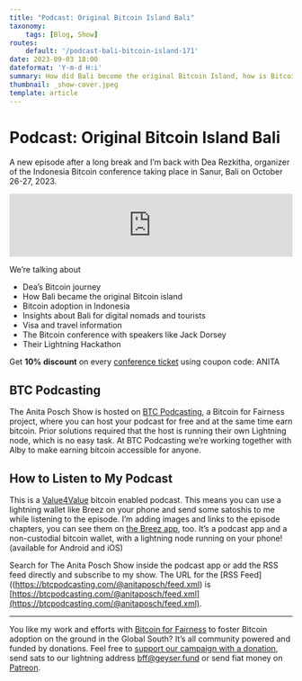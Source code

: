 ```yaml
---
title: "Podcast: Original Bitcoin Island Bali"
taxonomy:
    tags: [Blog, Show]
routes:
    default: '/podcast-bali-bitcoin-island-171'
date: 2023-09-03 18:00
dateformat: 'Y-m-d H:i'
summary: How did Bali become the original Bitcoin Island, how is Bitcoin adoption in Indonesia and what to expect at the Indonesia Bitcoin Conference?
thumbnail: _show-cover.jpeg
template: article
---
```


# Podcast: Original Bitcoin Island Bali

A new episode after a long break and I’m back with Dea Rezkitha, organizer of the Indonesia Bitcoin conference taking place in Sanur, Bali on October 26-27, 2023.

<iframe width="100%" height="112" frameborder="0" scrolling="no" style="width: 100%; height: 112px;  overflow: hidden;" src="https://btcpodcasting.com/@anitaposch/episodes/bitcoin-bali/embed/dark" bis_size="{&quot;x&quot;:464,&quot;y&quot;:250,&quot;w&quot;:553,&quot;h&quot;:112,&quot;abs_x&quot;:464,&quot;abs_y&quot;:250}" bis_id="fr_seujyv4gewmcdnqp1jpb9f" bis_depth="0" bis_chainid="1">
</iframe>

We’re talking about

* Dea’s Bitcoin journey
* How Bali became the original Bitcoin island
* Bitcoin adoption in Indonesia
* Insights about Bali for digital nomads and tourists
* Visa and travel information
* The Bitcoin conference with speakers like Jack Dorsey
* Their Lightning Hackathon

Get **10% discount** on every [conference ticket](https://indonesiabitcoinconference.com/) using coupon code: ANITA

## BTC Podcasting

The Anita Posch Show is hosted on [BTC Podcasting](https://btcpodcasting.com/), a Bitcoin for Fairness project, where you can host your podcast for free and at the same time earn bitcoin. Prior solutions required that the host is running their own Lightning node, which is no easy task. At BTC Podcasting we’re working together with Alby to make earning bitcoin accessible for anyone.

## How to Listen to My Podcast
This is a [Value4Value](https://value4value.info/) bitcoin enabled podcast. This means you can use a lightning wallet like Breez on your phone and send some satoshis to me while listening to the episode. I’m adding images and links to the episode chapters, you can see them on [the Breez app](https://breez.technology/), too. It’s a podcast app and a non-custodial bitcoin wallet, with a lightning node running on your phone! (available for Android and iOS)

Search for The Anita Posch Show inside the podcast app or add the RSS feed directly and subscribe to my show. The URL for the [RSS Feed]((https://btcpodcasting.com/@anitaposch/feed.xml) is [https://btcpodcasting.com/@anitaposch/feed.xml](https://btcpodcasting.com/@anitaposch/feed.xml).

---

You like my work and efforts with [Bitcoin for Fairness](https://bffbtc.org/) to foster Bitcoin adoption on the ground in the Global South? It’s all community powered and funded by donations. Feel free to [support our campaign with a donation](https://geyser.fund/project/bff), send sats to our lightning address [bff@geyser.fund](bff@geyser.fund) or send fiat money on [Patreon](https://patreon.com/anitaposch).
